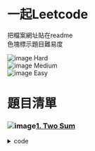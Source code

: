# 一起Leetcode

把檔案網址貼在readme  
色塊標示題目難易度    

![image](https://housemeow.github.io/Leetcode/images/hard.svg) Hard    
![image](https://housemeow.github.io/Leetcode/images/medium.svg) Medium   
![image](https://housemeow.github.io/Leetcode/images/easy.svg) Easy

# 題目清單

### ![image](https://housemeow.github.io/Leetcode/images/easy.svg)[1. Two Sum](https://leetcode.com/problems/two-sum/)

<details>
    <summary>code</summary>  

- C#    
    - [First](https://github.com/EdwardClown/LeetCode/blob/master/1.%20Two%20Sum/C%23/First.cs)   
    描述:暴力解    
    272 ms (**23.24%**), 31.7 MB (**54.16%**)

- PHP    
    - [test](https://github.com/EdwardClown/LeetCode/blob/master/1.%20Two%20Sum/PHP/First.php)    
    描述:暴力解    
    20 ms (**18.74%**), 15.9 MB (**34.89%**)

    </details>